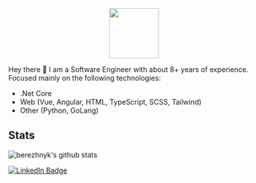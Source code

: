 
<div id="header" align="center">
  <img src="https://media.giphy.com/media/M9gbBd9nbDrOTu1Mqx/giphy.gif" width="100"/>
</div>


Hey there 👋 I am a Software Engineer with about 8+ years of experience. Focused mainly on the following technologies:
- .Net Core
- Web (Vue, Angular, HTML, TypeScript, SCSS, Tailwind)
- Other (Python, GoLang)

## Stats
![berezhnyk's github stats](https://github-readme-stats.vercel.app/api?username=berezhnyk&show_icons=true&theme=dracula)

<img src="https://komarev.com/ghpvc/?username=berezhnyk&style=flat-square&color=blue" alt=""/>

<div id="badges">
  <a href="https://www.linkedin.com/in/berezhnyk/">
    <img src="https://img.shields.io/badge/LinkedIn-blue?style=for-the-badge&logo=linkedin&logoColor=white" alt="LinkedIn Badge"/>
  </a>
</div>
